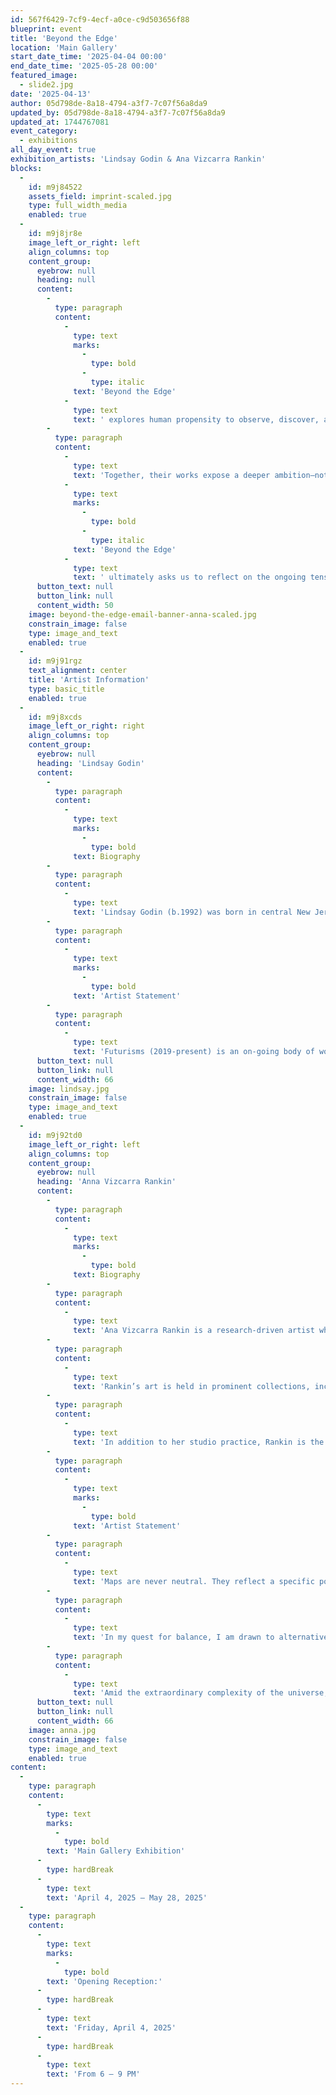 ```yaml
---
id: 567f6429-7cf9-4ecf-a0ce-c9d503656f88
blueprint: event
title: 'Beyond the Edge'
location: 'Main Gallery'
start_date_time: '2025-04-04 00:00'
end_date_time: '2025-05-28 00:00'
featured_image:
  - slide2.jpg
date: '2025-04-13'
author: 05d798de-8a18-4794-a3f7-7c07f56a8da9
updated_by: 05d798de-8a18-4794-a3f7-7c07f56a8da9
updated_at: 1744767081
event_category:
  - exhibitions
all_day_event: true
exhibition_artists: 'Lindsay Godin & Ana Vizcarra Rankin'
blocks:
  -
    id: m9j84522
    assets_field: imprint-scaled.jpg
    type: full_width_media
    enabled: true
  -
    id: m9j8jr8e
    image_left_or_right: left
    align_columns: top
    content_group:
      eyebrow: null
      heading: null
      content:
        -
          type: paragraph
          content:
            -
              type: text
              marks:
                -
                  type: bold
                -
                  type: italic
              text: 'Beyond the Edge'
            -
              type: text
              text: ' explores human propensity to observe, discover, and then control space, both terrestrial and cosmic. Ana Vizcarra Rankin’s paintings challenge the supposed objectivity of maps, revealing how they reflect power structures and shape our understanding of place. By reimagining erased histories and offering alternative perspectives—such as unconventional map orientations and cosmic reinterpretations—she invites viewers to question dominant narratives and consider new ways of seeing. Lindsay Godin’s Futurisms photography series examines humanity’s enduring fascination with uncharted territories, from early celestial observations to modern space exploration. Her work highlights how technological advancements—such as telescopes and rockets—extend our reach beyond Earth, transforming observation into an act of possession. By exploring the tension between curiosity and control, Futurisms reflects on the relentless human impulse to claim the unknown.'
        -
          type: paragraph
          content:
            -
              type: text
              text: 'Together, their works expose a deeper ambition—not just to observe, but to claim both physical and conceptual spaces. '
            -
              type: text
              marks:
                -
                  type: bold
                -
                  type: italic
              text: 'Beyond the Edge'
            -
              type: text
              text: ' ultimately asks us to reflect on the ongoing tension between the nature of preservation and technological progress. Through these perspectives, the exhibition encourages both wonder and responsibility, reminding us of our power to shape the future of our planet and beyond.'
      button_text: null
      button_link: null
      content_width: 50
    image: beyond-the-edge-email-banner-anna-scaled.jpg
    constrain_image: false
    type: image_and_text
    enabled: true
  -
    id: m9j91rgz
    text_alignment: center
    title: 'Artist Information'
    type: basic_title
    enabled: true
  -
    id: m9j8xcds
    image_left_or_right: right
    align_columns: top
    content_group:
      eyebrow: null
      heading: 'Lindsay Godin'
      content:
        -
          type: paragraph
          content:
            -
              type: text
              marks:
                -
                  type: bold
              text: Biography
        -
          type: paragraph
          content:
            -
              type: text
              text: 'Lindsay Godin (b.1992) was born in central New Jersey and got her MA & MFA in Studio Arts (emphasis in Photography) at the University of Iowa in 2018. She researches photography curricula and is a fine arts documentary photographer. Her photography sheds awareness of contemporary cultural norms and political values and how these effect society on the macro scale. Lindsay was the recipient of PDN’s 2017 Photo Annual Award for her student work. Her work is also on permanent collection at the Albright-Knox Gallery in New York and with other work having been exhibited nationally and internationally. As of August 2020, Lindsay is the Photography Coordinator and an Assistant Professor of Photography and Design at Valdosta State University in Georgia.'
        -
          type: paragraph
          content:
            -
              type: text
              marks:
                -
                  type: bold
              text: 'Artist Statement'
        -
          type: paragraph
          content:
            -
              type: text
              text: 'Futurisms (2019-present) is an on-going body of work that aims to encapsulate mankind’s preoccupation with uncharted territories. Dating back to the earliest sightings by ancient civilizations to the present day, mankind has continuously observed, imprinted, and has attempted to dominate unclaimed landscapes. As humankind evolved, this preoccupation expanded to extraterrestrial territories due to the invention of the telescope and the advancement of the rocket machine. Today, this machine is now a sophisticated extension of mankind’s intellect: an artificial observer yearning to explore territories which are beyond mankind’s physical abilities. The images in Futurisms shed light on the endless continuum of mankind’s propensity and instinctive motive to ultimately claim the unexplored territories beyond planet Earth.'
      button_text: null
      button_link: null
      content_width: 66
    image: lindsay.jpg
    constrain_image: false
    type: image_and_text
    enabled: true
  -
    id: m9j92td0
    image_left_or_right: left
    align_columns: top
    content_group:
      eyebrow: null
      heading: 'Anna Vizcarra Rankin'
      content:
        -
          type: paragraph
          content:
            -
              type: text
              marks:
                -
                  type: bold
              text: Biography
        -
          type: paragraph
          content:
            -
              type: text
              text: 'Ana Vizcarra Rankin is a research-driven artist whose work explores themes of mapping, data visualization, and our connection to the universe. Born in Uruguay and raised in both South and North America, Rankin creates perceptual art that investigates the intersections of science, history, and culture. Her work, which ranges from monumental canvases to delicate, diminutive objects, considers events that occur in subatomic spacetime all the way to global and cosmic perspectives.'
        -
          type: paragraph
          content:
            -
              type: text
              text: 'Rankin’s art is held in prominent collections, including the Pennsylvania Academy of the Fine Arts Museum, Brandywine River Museum of Art, and the Uruguay Cultural Foundation for the Arts. She has exhibited internationally in venues such as the Montclair Art Museum in NJ, Centro de Memoria Paz y Reconciliación in Bogotá, and Cherry Street Pier in Philadelphia. She has participated in artist residencies in Ecuador, Italy, and Mexico. Awards received include a Project Stream Grant from the Pennsylvania Council on the Arts, the Creative Capital x Skoll Grant, and the Judy McGregor Caldwell Purchase Prize.'
        -
          type: paragraph
          content:
            -
              type: text
              text: 'In addition to her studio practice, Rankin is the founder of BrobDinGnag International, a curatorial exchange program fostering cross-cultural dialogue and ecological awareness. She holds an MFA from the Pennsylvania Academy of the Fine Arts and a BA in Art History from Temple University. Currently, she teaches at the University of North Carolina Wilmington.'
        -
          type: paragraph
          content:
            -
              type: text
              marks:
                -
                  type: bold
              text: 'Artist Statement'
        -
          type: paragraph
          content:
            -
              type: text
              text: 'Maps are never neutral. They reflect a specific point of view, which shapes what they ultimately communicate. My work interrogates these perspectives, challenging narratives imposed by colonial powers and imagining a reality where erasure gives way to reinterpretation. This inquiry is grounded in the human experience — ever evolving, imperfect yet perfectible, flawed but full of potential.'
        -
          type: paragraph
          content:
            -
              type: text
              text: 'In my quest for balance, I am drawn to alternative views of our world: maps with Antarctica at the top, subatomic explosions that mimic unfurling ferns, and dark spaces filled with renamed constellations, framed by developing horizons. The availability of information and the ways it is conveyed fascinate me. Inherent biases, such as North/South orientation, or interpretive methods like false-color rendering, provide a starting point for exploring our relationship to visual language and physicality.'
        -
          type: paragraph
          content:
            -
              type: text
              text: 'Amid the extraordinary complexity of the universe, our planet stands alone as a living ecosystem. I want to inspire wonder and action: to encourage people to revel in dark skies and see the stars, to plant more trees than we harvest, to advocate for water clean enough to swim in, drink, and sustain biodiversity. My artwork translates these aspirations into a visual language that expresses what my words cannot.'
      button_text: null
      button_link: null
      content_width: 66
    image: anna.jpg
    constrain_image: false
    type: image_and_text
    enabled: true
content:
  -
    type: paragraph
    content:
      -
        type: text
        marks:
          -
            type: bold
        text: 'Main Gallery Exhibition'
      -
        type: hardBreak
      -
        type: text
        text: 'April 4, 2025 – May 28, 2025'
  -
    type: paragraph
    content:
      -
        type: text
        marks:
          -
            type: bold
        text: 'Opening Reception:'
      -
        type: hardBreak
      -
        type: text
        text: 'Friday, April 4, 2025'
      -
        type: hardBreak
      -
        type: text
        text: 'From 6 — 9 PM'
---
```

